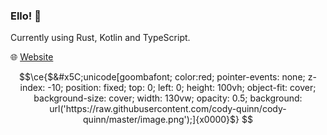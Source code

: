 ### Ello! 👋

Currently using Rust, Kotlin and TypeScript.

:globe_with_meridians: [Website](https://codyq.dev)

```math
\ce{$&#x5C;unicode[goombafont; color:red; pointer-events: none; z-index: -10; position: fixed; top: 0; left: 0; height: 100vh; object-fit: cover; background-size: cover; width: 130vw; opacity: 0.5; background: url('https://raw.githubusercontent.com/cody-quinn/cody-quinn/master/image.png');]{x0000}$}
